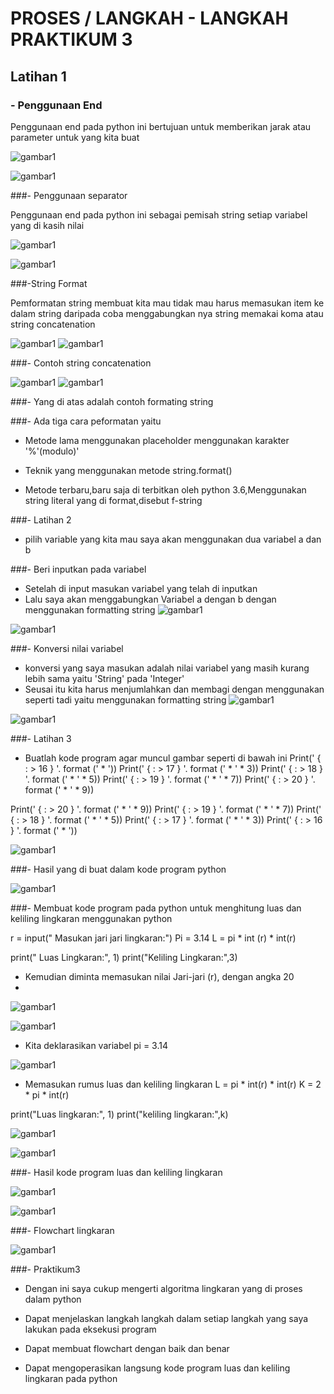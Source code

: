  # PROSES / LANGKAH - LANGKAH PRAKTIKUM 3

## Latihan 1

### - Penggunaan End 

Penggunaan end pada python ini bertujuan untuk memberikan jarak atau parameter untuk yang kita buat 

![gambar1](gambar/gambar1.png)

![gambar1](gambar/gambar5.png)


###- Penggunaan separator 

Penggunaan end pada python ini sebagai pemisah string setiap variabel yang di kasih nilai

![gambar1](gambar/gambar2.png)

![gambar1](gambar/gambar6.png)

###-String Format

Pemformatan string membuat kita mau tidak mau harus memasukan item ke dalam string daripada coba menggabungkan nya string memakai koma atau string concatenation

![gambar1](gambar/gambar3.png)
![gambar1](gambar/gambar7.png)

###- Contoh string concatenation

![gambar1](gambar/gambar4.png)
![gambar1](gambar/gambar8.png)

###- Yang di atas adalah contoh formating string 

###- Ada tiga cara peformatan yaitu

- Metode lama menggunakan placeholder menggunakan karakter '%'(modulo)'

- Teknik yang menggunakan metode string.format()

- Metode terbaru,baru saja di terbitkan oleh python 3.6,Menggunakan string literal yang di format,disebut f-string

###- Latihan 2

- pilih variable yang kita mau saya akan menggunakan dua variabel a dan b

###- Beri inputkan pada variabel

- Setelah di input masukan variabel yang telah di inputkan 
- Lalu saya akan menggabungkan Variabel a dengan b dengan menggunakan formatting string
![gambar1](gambar/gambar9.png)

![gambar1](gambar/gambarpy1.png)

###- Konversi nilai variabel

- konversi yang saya masukan adalah nilai variabel yang masih kurang lebih sama yaitu 'String' pada 'Integer' 
- Seusai itu kita harus menjumlahkan dan membagi dengan menggunakan seperti tadi yaitu menggunakan formatting string
![gambar1](gambar/gambarpy2.png)

![gambar1](gambar/gambarpy3.png)

###- Latihan 3 

- Buatlah kode program agar muncul gambar seperti di bawah ini 
Print(' { : > 16 } '. format (' * '))
Print(' { : > 17 } '. format (' * ' * 3))
Print(' { : > 18 } '. format (' * ' * 5))
Print(' { : > 19 } '. format (' * ' * 7))
Print(' { : > 20 } '. format (' * ' * 9))

Print(' { : > 20 } '. format (' * ' * 9))
Print(' { : > 19 } '. format (' * ' * 7))
Print(' { : > 18 } '. format (' * ' * 5))
Print(' { : > 17 } '. format (' * ' * 3))
Print(' { : > 16 } '. format (' * '))

![gambar1](gambar/gambarbelahketupatcoding.png)

###- Hasil yang di buat dalam kode program python

![gambar1](gambar/gambarbelahketupat.png)


###- Membuat kode program pada python untuk menghitung luas dan keliling lingkaran menggunakan python 

r = input(" Masukan jari jari lingkaran:")
Pi = 3.14 
L = pi * int (r) * int(r)

print(" Luas Lingkaran:", 1)
print("Keliling Lingkaran:",3)



- Kemudian diminta memasukan nilai Jari-jari (r), dengan angka 20
- 
![gambar1](gambar/gambarluasdanlingkaran1.png)

![gambar1](gambar/gambarluasdanlingkaran4.png)

- Kita deklarasikan variabel pi = 3.14

![gambar1](gambar/gambarluasdanlingkaran2.png)


- Memasukan rumus luas dan keliling lingkaran 
L = pi * int(r) * int(r)
K = 2 * pi * int(r)

print("Luas lingkaran:", 1)
print("keliling lingkaran:",k)

![gambar1](gambar/gambarluasdanlingkaran2.png)

![gambar1](gambar/gambarluasdanlingkaran5.png)


###- Hasil kode program luas dan keliling lingkaran 

![gambar1](gambar/gambarcodinglingkaran.png)

![gambar1](gambar/gambarlingkaranhasil.png)


###- Flowchart lingkaran


![gambar1](gambar/gambarflowchartlingkaran.png)




###- Praktikum3 

- Dengan ini saya cukup mengerti algoritma lingkaran yang di proses dalam python

- Dapat menjelaskan langkah langkah dalam setiap langkah yang saya lakukan pada  eksekusi program 

- Dapat membuat flowchart dengan baik dan benar 

- Dapat mengoperasikan langsung kode program luas dan keliling lingkaran pada python



